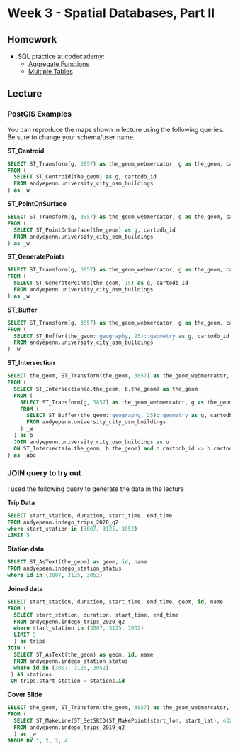 # Week 3 - Spatial Databases, Part II

## Homework

* SQL practice at codecademy:
  - [Aggregate Functions](https://www.codecademy.com/courses/learn-sql/lessons/aggregate-functions)
  - [Multiple Tables](https://www.codecademy.com/courses/learn-sql/lessons/multiple-tables/)

## Lecture

### PostGIS Examples

You can reproduce the maps shown in lecture using the following queries. Be sure to change your schema/user name.

**ST_Centroid**

```SQL
SELECT ST_Transform(g, 3857) as the_geom_webmercator, g as the_geom, cartodb_id
FROM (
  SELECT ST_Centroid(the_geom) as g, cartodb_id
  FROM andyepenn.university_city_osm_buildings
) as _w
```

**ST_PointOnSurface**

```SQL
SELECT ST_Transform(g, 3857) as the_geom_webmercator, g as the_geom, cartodb_id
FROM (
  SELECT ST_PointOnSurface(the_geom) as g, cartodb_id
  FROM andyepenn.university_city_osm_buildings
) as _w
```

**ST_GeneratePoints**

```SQL
SELECT ST_Transform(g, 3857) as the_geom_webmercator, g as the_geom, cartodb_id
FROM (
  SELECT ST_GeneratePoints(the_geom, 15) as g, cartodb_id
  FROM andyepenn.university_city_osm_buildings
) as _w
```

**ST_Buffer**

```SQL
SELECT ST_Transform(g, 3857) as the_geom_webmercator, g as the_geom, cartodb_id
FROM (
  SELECT ST_Buffer(the_geom::geography, 25)::geometry as g, cartodb_id
  FROM andyepenn.university_city_osm_buildings
) _w
```

**ST_Intersection**

```SQL
SELECT the_geom, ST_Transform(the_geom, 3857) as the_geom_webmercator, row_number() over() as cartodb_id
FROM (
  SELECT ST_Intersection(o.the_geom, b.the_geom) as the_geom
  FROM (
    SELECT ST_Transform(g, 3857) as the_geom_webmercator, g as the_geom, cartodb_id
    FROM (
      SELECT ST_Buffer(the_geom::geography, 25)::geometry as g, cartodb_id
      FROM andyepenn.university_city_osm_buildings
    ) _w
  ) as b
  JOIN andyepenn.university_city_osm_buildings as o
  ON ST_Intersects(o.the_geom, b.the_geom) and o.cartodb_id <> b.cartodb_id
) as _abc
```

### JOIN query to try out


I used the following query to generate the data in the lecture

**Trip Data**

```SQL
SELECT start_station, duration, start_time, end_time
FROM andyepenn.indego_trips_2020_q2
where start_station in (3007, 3125, 3052)
LIMIT 5
```

**Station data**

```SQL
SELECT ST_AsText(the_geom) as geom, id, name
FROM andyepenn.indego_station_status
where id in (3007, 3125, 3052)
```

**Joined data**

```SQL
SELECT start_station, duration, start_time, end_time, geom, id, name
FROM (
  SELECT start_station, duration, start_time, end_time
  FROM andyepenn.indego_trips_2020_q2
  where start_station in (3007, 3125, 3052)
  LIMIT 5
  ) as trips
JOIN (
  SELECT ST_AsText(the_geom) as geom, id, name
  FROM andyepenn.indego_station_status
  where id in (3007, 3125, 3052)
 ) AS stations
 ON trips.start_station = stations.id
```

**Cover Slide**

```SQL
SELECT the_geom, ST_Transform(the_geom, 3857) as the_geom_webmercator, start_station, end_station, count(*) as num_trips, row_number() over () as cartodb_id
FROM (
  SELECT ST_MakeLine(ST_SetSRID(ST_MakePoint(start_lon, start_lat), 4326), ST_SetSRID(ST_MakePoint(end_lon, end_lat), 4326)) as the_geom, cartodb_id, start_station, end_station
  FROM andyepenn.indego_trips_2019_q2
  ) as _w
GROUP BY 1, 2, 3, 4
```

